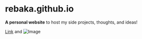 # rebaka.github.io

**A personal website** to host my side projects, thoughts, and ideas!

[Link](url) and ![Image](src)

